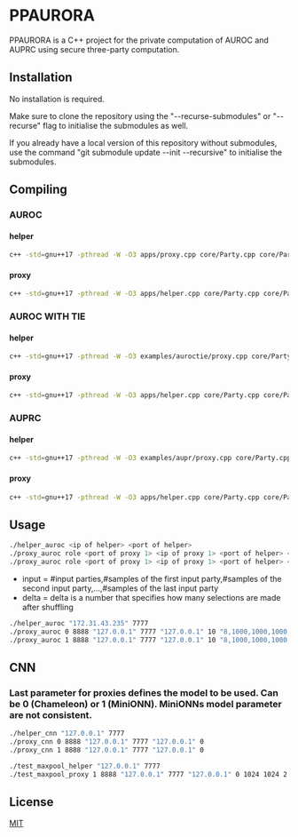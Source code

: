 # PPAURORA

PPAURORA is a C++ project for the private computation of AUROC and AUPRC using secure three-party computation.

## Installation

No installation is required.

Make sure to clone the repository using the "--recurse-submodules" or "--recurse" flag to initialise the submodules as well.

If you already have a local version of this repository without submodules, use the command "git submodule update --init --recursive" to initialise the submodules.

## Compiling

### AUROC

#### helper

```bash
c++ -std=gnu++17 -pthread -W -O3 apps/proxy.cpp core/Party.cpp core/Party.h utils/constant.h utils/parse_options.cpp utils/parse_options.h utils/connection.h utils/flib.h examples/auroc/llib.h -o proxy_auroc
```

#### proxy

```bash
c++ -std=gnu++17 -pthread -W -O3 apps/helper.cpp core/Party.cpp core/Party.h utils/constant.h utils/parse_options.cpp utils/parse_options.h utils/connection.h utils/flib.h -o helper_auroc
```

### AUROC WITH TIE

#### helper

```bash
c++ -std=gnu++17 -pthread -W -O3 examples/auroctie/proxy.cpp core/Party.cpp core/Party.h utils/constant.h utils/parse_options.cpp utils/parse_options.h utils/connection.h utils/flib.h examples/auroctie/llib.h -o proxy_auroctie
```

#### proxy

```bash
c++ -std=gnu++17 -pthread -W -O3 apps/helper.cpp core/Party.cpp core/Party.h utils/constant.h utils/parse_options.cpp utils/parse_options.h utils/connection.h utils/flib.h -o helper_auroctie
```

### AUPRC

#### helper

```bash
c++ -std=gnu++17 -pthread -W -O3 examples/aupr/proxy.cpp core/Party.cpp core/Party.h utils/constant.h utils/parse_options.cpp utils/parse_options.h utils/connection.h utils/flib.h examples/aupr/llib.h -o proxy_aupr
```

#### proxy

```bash
c++ -std=gnu++17 -pthread -W -O3 apps/helper.cpp core/Party.cpp core/Party.h utils/constant.h utils/parse_options.cpp utils/parse_options.h utils/connection.h utils/flib.h -o helper_aupr
```

## Usage

```bash
./helper_auroc <ip of helper> <port of helper>
./proxy_auroc role <port of proxy 1> <ip of proxy 1> <port of helper> <ip of helper> <delta> <input>
./proxy_auroc role <port of proxy 1> <ip of proxy 1> <port of helper> <ip of helper> <delta> <input>
```

- input = #input parties,#samples of the first input party,#samples of the second input party,...,#samples of the last input party
- delta = delta is a number that specifies how many selections are made after shuffling

```bash
./helper_auroc "172.31.43.235" 7777
./proxy_auroc 0 8888 "127.0.0.1" 7777 "127.0.0.1" 10 "8,1000,1000,1000,1000,1000,1000,1000,1000"
./proxy_auroc 1 8888 "127.0.0.1" 7777 "127.0.0.1" 10 "8,1000,1000,1000,1000,1000,1000,1000,1000"
```


## CNN
### Last parameter for proxies defines the model to be used. Can be 0 (Chameleon) or 1 (MiniONN). MiniONNs model parameter are not consistent.
```bash
./helper_cnn "127.0.0.1" 7777
./proxy_cnn 0 8888 "127.0.0.1" 7777 "127.0.0.1" 0
./proxy_cnn 1 8888 "127.0.0.1" 7777 "127.0.0.1" 0
```

```bash
./test_maxpool_helper "127.0.0.1" 7777
./test_maxpool_proxy 1 8888 "127.0.0.1" 7777 "127.0.0.1" 0 1024 1024 2 2
``` 

## License
[MIT](https://choosealicense.com/licenses/mit/)

